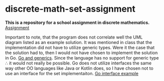 # discrete-math-set-assignment

<strong>This is a repository for a school assignment in discrete mathematics.</strong>
[Assignment](https://datsoftlyngby.github.io/soft2020fall/resources/2f52520c-03-assignment.pdf)

Important to note, that the program does not correlate well the UML diagram listed as an example solution. It was mentioned in class that the implementation did not have to utilize generic types. Were it the case that the solution had to, then I would not have chosen to implement the solution in Go. [Go and generics](https://blog.golang.org/generics-next-step). Since the language has no support for generic type ∴ it would not really be possible. Go does not utilize interfaces the same way other OO languages like Java or Kotlin does, so I have chosen not to use an interface for the set implementaiton. [Go interface example](https://gobyexample.com/interfaces)
